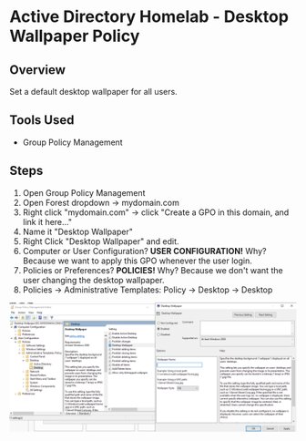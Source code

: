# Active Directory Homelab - Desktop Wallpaper Policy

## Overview
Set a default desktop wallpaper for all users.

## Tools Used
- Group Policy Management

## Steps
1. Open Group Policy Management
2. Open Forest dropdown -> mydomain.com
3. Right click "mydomain.com" -> click "Create a GPO in this domain, and link it here..."
4. Name it "Desktop Wallpaper"
5. Right Click "Desktop Wallpaper" and edit.
6. Computer or User Configuration? **USER CONFIGURATION!** Why? Because we want to apply this GPO whenever the user login.
7. Policies or Preferences? **POLICIES!** Why? Because we don't want the user changing the desktop wallpaper.
8. Policies -> Administrative Templates: Policy -> Desktop -> Desktop


![Diagram](desktop_wallpaper.png)

